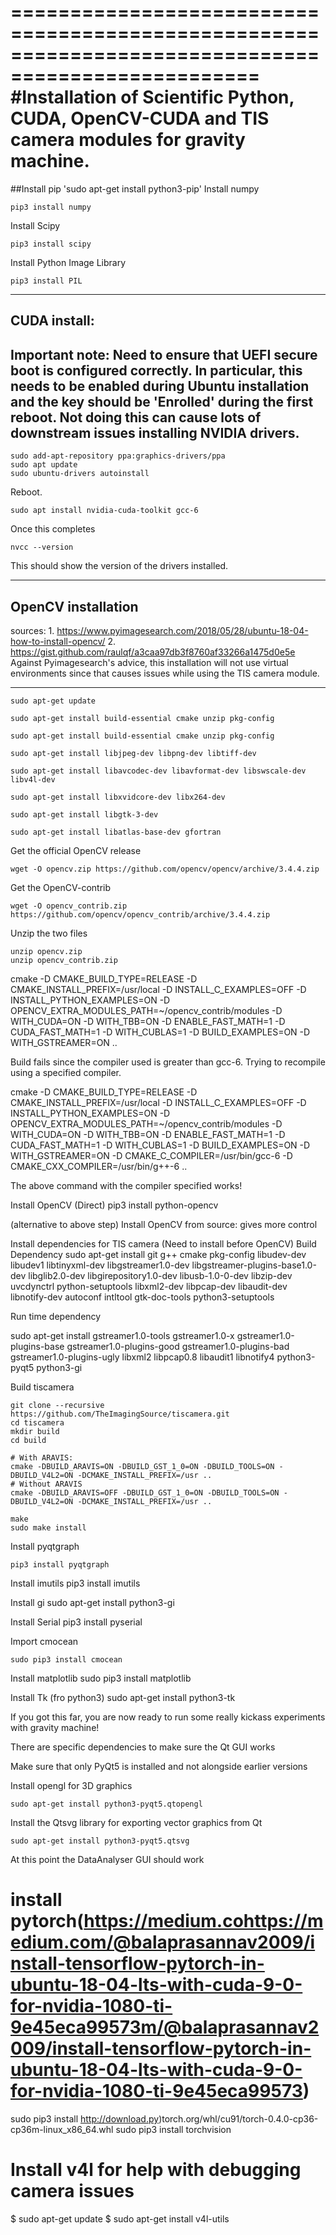 ===================================================================================================
#Installation of Scientific Python, CUDA, OpenCV-CUDA and TIS camera modules for gravity machine.
===================================================================================================

##Install pip
	'sudo apt-get install python3-pip'
Install numpy

	pip3 install numpy

Install Scipy

	pip3 install scipy

Install Python Image Library

	pip3 install PIL
---------------------------------------------------------------------------------------------------
## CUDA install: 
Important note: Need to ensure that UEFI secure boot is configured correctly. In particular, this needs to be enabled during Ubuntu installation and the key should be 'Enrolled' during the first reboot. Not doing this can cause lots of downstream issues installing NVIDIA drivers.
---------------------------------------------------------------------------------------------------

	sudo add-apt-repository ppa:graphics-drivers/ppa
	sudo apt update
	sudo ubuntu-drivers autoinstall

Reboot.

	sudo apt install nvidia-cuda-toolkit gcc-6

Once this completes

	nvcc --version

This should show the version of the drivers installed.

---------------------------------------------------------------------------------------------------
## OpenCV installation 
sources: 1. https://www.pyimagesearch.com/2018/05/28/ubuntu-18-04-how-to-install-opencv/
2. https://gist.github.com/raulqf/a3caa97db3f8760af33266a1475d0e5e
Against Pyimagesearch's advice, this installation will not use virtual environments since that causes issues while using the TIS camera module.


---------------------------------------------------------------------------------------------------
	
	sudo apt-get update

	sudo apt-get install build-essential cmake unzip pkg-config

	sudo apt-get install build-essential cmake unzip pkg-config

	sudo apt-get install libjpeg-dev libpng-dev libtiff-dev

	sudo apt-get install libavcodec-dev libavformat-dev libswscale-dev libv4l-dev
	
	sudo apt-get install libxvidcore-dev libx264-dev

	sudo apt-get install libgtk-3-dev

	sudo apt-get install libatlas-base-dev gfortran

Get the official OpenCV release
	
	wget -O opencv.zip https://github.com/opencv/opencv/archive/3.4.4.zip

Get the OpenCV-contrib
	
	wget -O opencv_contrib.zip https://github.com/opencv/opencv_contrib/archive/3.4.4.zip

Unzip the two files
	
	unzip opencv.zip
	unzip opencv_contrib.zip


cmake -D CMAKE_BUILD_TYPE=RELEASE -D CMAKE_INSTALL_PREFIX=/usr/local -D INSTALL_C_EXAMPLES=OFF -D INSTALL_PYTHON_EXAMPLES=ON -D OPENCV_EXTRA_MODULES_PATH=~/opencv_contrib/modules -D WITH_CUDA=ON -D WITH_TBB=ON -D ENABLE_FAST_MATH=1 -D CUDA_FAST_MATH=1 -D WITH_CUBLAS=1 -D BUILD_EXAMPLES=ON -D WITH_GSTREAMER=ON ..


Build fails since the compiler used is greater than gcc-6. Trying to recompile using a specified compiler.

cmake -D CMAKE_BUILD_TYPE=RELEASE -D CMAKE_INSTALL_PREFIX=/usr/local -D INSTALL_C_EXAMPLES=OFF -D INSTALL_PYTHON_EXAMPLES=ON -D OPENCV_EXTRA_MODULES_PATH=~/opencv_contrib/modules -D WITH_CUDA=ON -D WITH_TBB=ON -D ENABLE_FAST_MATH=1 -D CUDA_FAST_MATH=1 -D WITH_CUBLAS=1 -D BUILD_EXAMPLES=ON -D WITH_GSTREAMER=ON -D CMAKE_C_COMPILER=/usr/bin/gcc-6 -D CMAKE_CXX_COMPILER=/usr/bin/g++-6 ..

The above command with the compiler specified works!


Install OpenCV (Direct)
	pip3 install python-opencv

(alternative to above step) Install OpenCV from source: gives more control

Install dependencies for TIS camera (Need to install before OpenCV)
Build Dependency
	sudo apt-get install git g++ cmake pkg-config libudev-dev libudev1 libtinyxml-dev libgstreamer1.0-dev libgstreamer-plugins-base1.0-dev libglib2.0-dev libgirepository1.0-dev libusb-1.0-0-dev libzip-dev uvcdynctrl python-setuptools libxml2-dev libpcap-dev libaudit-dev libnotify-dev autoconf intltool gtk-doc-tools python3-setuptools

Run time dependency

sudo apt-get install gstreamer1.0-tools gstreamer1.0-x gstreamer1.0-plugins-base gstreamer1.0-plugins-good gstreamer1.0-plugins-bad gstreamer1.0-plugins-ugly libxml2 libpcap0.8 libaudit1 libnotify4 python3-pyqt5 python3-gi


Build tiscamera

	git clone --recursive https://github.com/TheImagingSource/tiscamera.git
	cd tiscamera
	mkdir build
	cd build

	# With ARAVIS:
	cmake -DBUILD_ARAVIS=ON -DBUILD_GST_1_0=ON -DBUILD_TOOLS=ON -DBUILD_V4L2=ON -DCMAKE_INSTALL_PREFIX=/usr ..
	# Without ARAVIS
	cmake -DBUILD_ARAVIS=OFF -DBUILD_GST_1_0=ON -DBUILD_TOOLS=ON -DBUILD_V4L2=ON -DCMAKE_INSTALL_PREFIX=/usr ..

	make
	sudo make install


Install pyqtgraph

	pip3 install pyqtgraph

Install imutils
	pip3 install imutils

Install gi
	sudo apt-get install python3-gi

Install Serial
	pip3 install pyserial


Import cmocean
 
 	sudo pip3 install cmocean 

Install matplotlib
	sudo pip3 install matplotlib

Install Tk (fro python3)
	sudo apt-get install python3-tk




If you got this far, you are now ready to run some really kickass experiments with gravity machine!



There are specific dependencies to make sure the Qt GUI works

Make sure that only PyQt5 is installed and not alongside earlier versions

Install opengl for 3D graphics

	sudo apt-get install python3-pyqt5.qtopengl


Install the Qtsvg library for exporting vector graphics from Qt

	sudo apt-get install python3-pyqt5.qtsvg


At this point the DataAnalyser GUI should work











# install pytorch(https://medium.cohttps://medium.com/@balaprasannav2009/install-tensorflow-pytorch-in-ubuntu-18-04-lts-with-cuda-9-0-for-nvidia-1080-ti-9e45eca99573m/@balaprasannav2009/install-tensorflow-pytorch-in-ubuntu-18-04-lts-with-cuda-9-0-for-nvidia-1080-ti-9e45eca99573)
sudo pip3 install http://download.py)torch.org/whl/cu91/torch-0.4.0-cp36-cp36m-linux_x86_64.whl 
sudo pip3 install torchvision


# Install v4l for help with debugging camera issues
$ sudo apt-get update
$ sudo apt-get install v4l-utils
